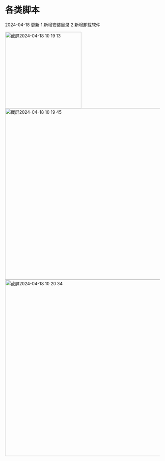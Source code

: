# 各类脚本


2024-04-18 更新
1.新增安装目录
2.新增卸载软件

<img width="248" alt="截屏2024-04-18 10 19 13" src="https://github.com/xjxjin/scripts/assets/35513148/a2011eb1-1d49-42a0-b18b-faa464826a9a">




<img width="557" alt="截屏2024-04-18 10 19 45" src="https://github.com/xjxjin/scripts/assets/35513148/4ab71e2d-c978-485d-9721-9d3cd29200fb">



<img width="573" alt="截屏2024-04-18 10 20 34" src="https://github.com/xjxjin/scripts/assets/35513148/8df3fb12-074b-4642-a2d7-144742edcf69">
